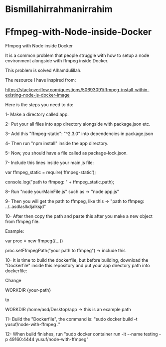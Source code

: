 # Bismillahirrahmanirrahim


# Ffmpeg-with-Node-inside-Docker
Ffmpeg with Node inside Docker

It is a common problem that people struggle with how to setup a node environment alongside with ffmpeg inside Docker.

This problem is solved Alhamdulillah.

The resource I have inspired from:

https://stackoverflow.com/questions/50693091/ffmpeg-install-within-existing-node-js-docker-image

Here is the steps you need to do:

1- Make a directory called app.

2- Put your all files into app directory alongside with package.json etc.

3- Add this "ffmpeg-static": "^2.3.0" into dependencies in package.json

4- Then run "npm install" inside the app directory.

5- Now, you should have a file called as package-lock.json.

7- Include this lines inside your main js file:

var ffmpeg_static = require('ffmpeg-static');

console.log("path to ffmpeg: " + ffmpeg_static.path);

8- Run "node yourMainFile.js" such as -> "node app.js"

9- Then you will get the path to ffmpeg, like this -> "path to ffmpeg: ../..asdlaslkdjalksjd"

10- After then copy the path and paste this after you make a new object from ffmpeg file.

Example:

var proc = new ffmpeg({...})

proc.setFfmpegPath("your path to ffmpeg") -> include this

10- It is time to build the dockerfile, but before building, download the "Dockerfile" inside this repository and put your app directory path into dockerfile:

Change

WORKDIR {your-path}

to

WORKDIR /home/asd/Desktop/app -> this is an example path

11- Build the "Dockerfile", the command is: "sudo docker build -t yusuf/node-with-ffmpeg ."

12- When build finishes, run "sudo docker container run -it --name testing -p 49160:4444 yusuf/node-with-ffmpeg"
